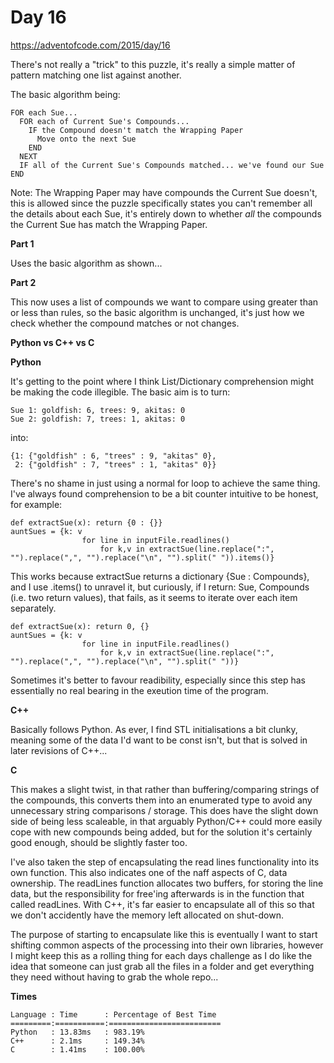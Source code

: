 # Day 16

https://adventofcode.com/2015/day/16

There's not really a "trick" to this puzzle, it's really a simple matter of pattern matching one list against another.

The basic algorithm being:

    FOR each Sue...
      FOR each of Current Sue's Compounds...
        IF the Compound doesn't match the Wrapping Paper
          Move onto the next Sue
        END
      NEXT
      IF all of the Current Sue's Compounds matched... we've found our Sue
    END

Note: The Wrapping Paper may have compounds the Current Sue doesn't, this is allowed since the puzzle specifically states you can't remember all the details about each Sue, it's entirely down to whether *all* the compounds the Current Sue has match the Wrapping Paper.

**Part 1**

Uses the basic algorithm as shown...

**Part 2**

This now uses a list of compounds we want to compare using greater than or less than rules, so the basic algorithm is unchanged, it's just how we check whether the compound matches or not changes.

**Python vs C++ vs C**

**Python**

It's getting to the point where I think List/Dictionary comprehension might be making the code illegible.  The basic aim is to turn:

    Sue 1: goldfish: 6, trees: 9, akitas: 0
    Sue 2: goldfish: 7, trees: 1, akitas: 0

into:

    {1: {"goldfish" : 6, "trees" : 9, "akitas" 0},
     2: {"goldfish" : 7, "trees" : 1, "akitas" 0}}

There's no shame in just using a normal for loop to achieve the same thing.  I've always found comprehension to be a bit counter intuitive to be honest, for example:

    def extractSue(x): return {0 : {}}
    auntSues = {k: v
                    for line in inputFile.readlines()
                        for k,v in extractSue(line.replace(":", "").replace(",", "").replace("\n", "").split(" ")).items()}

This works because extractSue returns a dictionary {Sue : Compounds}, and I use .items() to unravel it, but curiously, if I return: Sue, Compounds (i.e. two return values), that fails, as it seems to iterate over each item separately.

    def extractSue(x): return 0, {}
    auntSues = {k: v
                    for line in inputFile.readlines()
                        for k,v in extractSue(line.replace(":", "").replace(",", "").replace("\n", "").split(" "))}

Sometimes it's better to favour readibility, especially since this step has essentially no real bearing in the exeution time of the program.

**C++**

Basically follows Python.  As ever, I find STL initialisations a bit clunky, meaning some of the data I'd want to be const isn't, but that is solved in later revisions of C++...

**C**

This makes a slight twist, in that rather than buffering/comparing strings of the compounds, this converts them into an enumerated type to avoid any unnecessary string comparisons / storage.  This does have the slight down side of being less scaleable, in that arguably Python/C++ could more easily cope with new compounds being added, but for the solution it's certainly good enough, should be slightly faster too.

I've also taken the step of encapsulating the read lines functionality into its own function.  This also indicates one of the naff aspects of C, data ownership.  The readLines function allocates two buffers, for storing the line data, but the responsibility for free'ing afterwards is in the function that called readLines.  With C++, it's far easier to encapsulate all of this so that we don't accidently have the memory left allocated on shut-down.

The purpose of starting to encapsulate like this is eventually I want to start shifting common aspects of the processing into their own libraries, however I might keep this as a rolling thing for each days challenge as I do like the idea that someone can just grab all the files in a folder and get everything they need without having to grab the whole repo...

**Times**

    Language : Time      : Percentage of Best Time
    =========:===========:=========================
    Python   : 13.83ms   : 983.19%
    C++      : 2.1ms     : 149.34%
    C        : 1.41ms    : 100.00%
